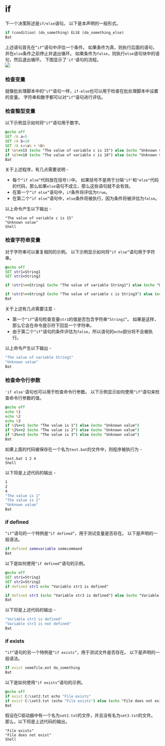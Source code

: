 # if

下一个决策陈述是`if/else`​语句。 以下是本声明的一般形式。

```bat
if (condition) (do_something) ELSE (do_something_else)
Bat
```

上述语句首先在`“if”`​语句中评估一个条件。 如果条件为真，则执行后面的语句，并在`else`​条件之前停止并退出循环。 如果条件为`false`​，则执行`else`​语句块中的语句，然后退出循环。 下图显示了`'if'`​语句的流程。  
​![](net-img-719100105_93376-20240412180908-ktu813q.jpg)

### **检查变量**

就像批处理脚本中的`“if”`​语句一样，`if-else`​也可以用于检查在批处理脚本中设置的变量。 字符串和数字都可以对`“if”`​语句进行评估。

### **检查整型变量**

以下示例显示如何将`“if”`​语句用于数字。

```bat
@echo off 
SET /A a=5 
SET /A b=10
SET /A c=%a% + %b% 
if %c%==15 (echo "The value of variable c is 15") else (echo "Unknown value") 
if %c%==10 (echo "The value of variable c is 10") else (echo "Unknown value")
Bat
```

关于上述程序，有几点需要说明 -

- 每个`“if else”`​代码放在括号`()`​中。 如果括号不是用于分隔`"if"`​和`"else"`​代码的代码，那么如果`else`​语句不成立，那么这些语句就不会有效。
- 在第一个`“if else”`​语句中，`if`​条件将评估为`true`​。
- 在第二个`“if else”`​语句中，`else`​条件将被执行，因为条件将被评估为`false`​。

以上命令产生以下输出 -

```shell
"The value of variable c is 15" 
"Unknown value"
Shell
```

### **检查字符串变量**

对于字符串可以重复相同的示例。 以下示例显示如何将`“if else”`​语句用于字符串。

```bat
@echo off 
SET str1=String1 
SET str2=String2 

if %str1%==String1 (echo "The value of variable String1") else (echo "Unknown value") 

if %str2%==String3 (echo "The value of variable c is String3") else (echo "Unknown value")
Bat
```

关于上述有几点需要注意 -

- 第一个`“if”`​语句检查变量`str1`​的值是否包含字符串`“String1”`​。 如果是这样，那么它会在命令提示符下回显一个字符串。
- 由于第二个`“if”`​语句的条件评估为`false`​，所以语句的`echo`​部分将不会被执行。

以上命令产生以下输出 -

```bat
"The value of variable String1" 
"Unknown value"
Bat
```

### **检查命令行参数**

​`'if else'`​语句也可以用于检查命令行参数。 以下示例显示如何使用`“if”`​语句来检查命令行参数的值。

```bat
@echo off 
echo %1 
echo %2 
echo %3 
if %1%==1 (echo "The value is 1") else (echo "Unknown value") 
if %2%==2 (echo "The value is 2") else (echo "Unknown value") 
if %3%==3 (echo "The value is 3") else (echo "Unknown value")
Bat
```

如果上面的代码被保存在一个名为`test.bat`​的文件中，则程序被执行为 -

```shell
test.bat 1 2 4
Shell
```

以下将是上述代码的输出 -

```bat
1 
2 
4 
"The value is 1" 
"The value is 2" 
"Unknown value"
Bat
```

### **if defined**

​`“if”`​语句的一个特例是`“if defined”`​，用于测试变量是否存在。 以下是声明的一般语法。

```bat
if defined somevariable somecommand
Bat
```

以下是如何使用`“if defined”`​语句的示例。

```bat
@echo off 
SET str1=String1 
SET str2=String2 
if defined str1 echo "Variable str1 is defined"

if defined str3 (echo "Variable str3 is defined") else (echo "Variable str3 is not defined")
Bat
```

以下将是上述代码的输出 -

```bat
"Variable str1 is defined" 
"Variable str3 is not defined"
Bat
```

### **if exists**

​`“if”`​语句的另一个特例是`“if exists”`​，用于测试文件是否存在。 以下是声明的一般语法。

```bat
If exist somefile.ext do_something
Bat
```

以下是如何使用`“if exists”`​语句的示例。

```bat
@echo off 
if exist C:\set2.txt echo "File exists" 
if exist C:\set3.txt (echo "File exists") else (echo "File does not exist")
Bat
```

假设在C驱动器中有一个名为`set2.txt`​的文件，并且没有名为`set3.txt`​的文件。 那么，以下将是上述代码的输出。

```shell
"File exists"
"File does not exist"
Shell
```
